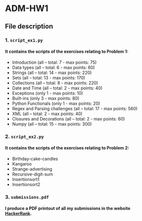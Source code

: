 # ADM-HW1

## File description
### 1. `script_ex1.py`

#### It contains the scripts of the exercises relating to Problem 1:

* Introduction (all – total: 7 - max points: 75)
* Data types (all – total: 6 - max points: 60)
* Strings (all – total: 14 - max points: 220)
* Sets (all – total: 13 - max points: 170)
* Collections (all – total: 8 - max points: 220)
* Date and Time (all – total: 2 - max points: 40)
* Exceptions (only 1 - max points: 10)
* Built-ins (only 3 - max points: 80)
* Python Functionals (only 1 - max points: 20)
* Regex and Parsing challenges (all – total: 17 - max points: 560)
* XML (all – total: 2 - max points: 40)
* Closures and Decorations (all – total: 2 - max points: 60)
* Numpy (all – total: 15 - max points: 300)

### 2. `script_ex2.py`

#### It contains the scripts of the exercises relating to Problem 2:

* Birthday-cake-candles
* Kangaroo
* Strange-advertising
* Recursive-digit-sum
* Insertionsort1
* Insertionsort2

### 3. `submissions.pdf`

#### I produce a PDF printout of all my submissions in the website [HackerRank](https://www.hackerrank.com/dashboard).


